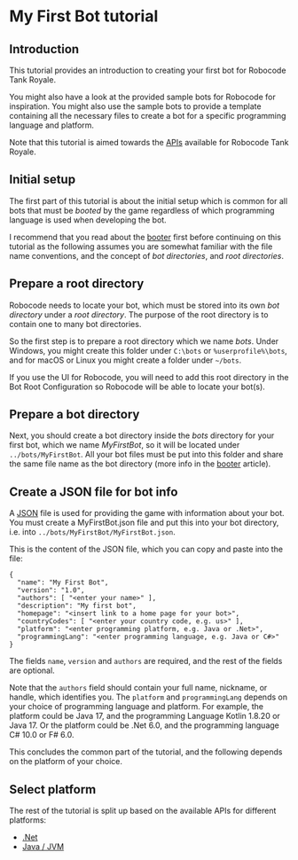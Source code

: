 # My First Bot tutorial

## Introduction

This tutorial provides an introduction to creating your first bot for Robocode Tank Royale.

You might also have a look at the provided sample bots for Robocode for inspiration. You might also use the sample bots
to provide a template containing all the necessary files to create a bot for a specific programming language and
platform.

Note that this tutorial is aimed towards the [APIs](../api/apis.md) available for Robocode Tank Royale.

## Initial setup

The first part of this tutorial is about the initial setup which is common for all bots that must be *booted* by the
game regardless of which programming language is used when developing the bot.

I recommend that you read about the [booter](../articles/booter.md) first before continuing on this tutorial as the
following assumes you are somewhat familiar with the file name conventions, and the concept of *bot directories*,
and *root directories*.

## Prepare a root directory

Robocode needs to locate your bot, which must be stored into its own *bot directory* under a *root directory*. The
purpose of the root directory is to contain one to many bot directories.

So the first step is to prepare a root directory which we name *bots*. Under Windows, you might create this folder
under `C:\bots` or `%userprofile%\bots`, and for macOS or Linux you might create a folder under `~/bots`.

If you use the UI for Robocode, you will need to add this root directory in the Bot Root Configuration so Robocode will
be able to locate your bot(s).

## Prepare a bot directory

Next, you should create a bot directory inside the *bots* directory for your first bot, which we name *MyFirstBot*, so
it will be located under `../bots/MyFirstBot`. All your bot files must be put into this folder and share the same file
name as the bot directory (more info in the [booter](../articles/booter.md) article).

## Create a JSON file for bot info

A [JSON](https://fileinfo.com/extension/json) file is used for providing the game with information about your bot. You
must create a MyFirstBot.json file and put this into your bot directory, i.e. into
`../bots/MyFirstBot/MyFirstBot.json`.

This is the content of the JSON file, which you can copy and paste into the file:

```json{2-4}
{
  "name": "My First Bot",
  "version": "1.0",
  "authors": [ "<enter your name>" ],
  "description": "My first bot",
  "homepage": "<insert link to a home page for your bot>",
  "countryCodes": [ "<enter your country code, e.g. us>" ],
  "platform": "<enter programming platform, e.g. Java or .Net>",
  "programmingLang": "<enter programming language, e.g. Java or C#>"
}
```
The fields `name`, `version` and `authors` are required, and the rest of the fields are optional.

Note that the `authors` field should contain your full name, nickname, or handle, which identifies you.
The `platform` and `programmingLang` depends on your choice of programming language and platform. For example, the
platform could be Java 17, and the programming Language Kotlin 1.8.20 or Java 17.
Or the platform could be .Net 6.0, and the programming language C# 10.0 or F# 6.0.

This concludes the common part of the tutorial, and the following depends on the platform of your choice.

## Select platform

The rest of the tutorial is split up based on the available APIs for different platforms:

- [.Net](dotnet/my-first-bot-for-dotnet.md)
- [Java / JVM](jvm/my-first-bot-for-jvm.md)
